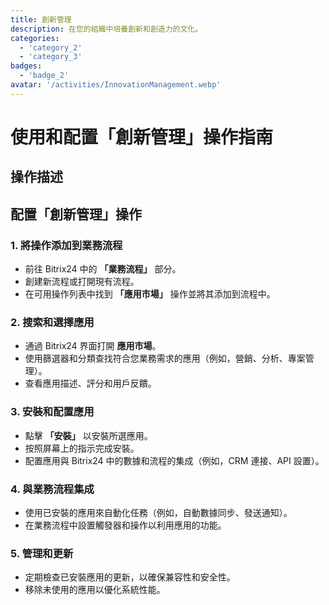```yaml
---
title: 創新管理
description: 在您的組織中培養創新和創造力的文化。
categories: 
  - 'category_2'
  - 'category_3'
badges:
  - 'badge_2'
avatar: '/activities/InnovationManagement.webp'
---
```

# 使用和配置「創新管理」操作指南

## 操作描述

## **配置「創新管理」操作**

### 1. 將操作添加到業務流程
- 前往 Bitrix24 中的 **「業務流程」** 部分。
- 創建新流程或打開現有流程。
- 在可用操作列表中找到 **「應用市場」** 操作並將其添加到流程中。

### 2. 搜索和選擇應用
- 通過 Bitrix24 界面打開 **應用市場**。
- 使用篩選器和分類查找符合您業務需求的應用（例如，營銷、分析、專案管理）。
- 查看應用描述、評分和用戶反饋。

### 3. 安裝和配置應用
- 點擊 **「安裝」** 以安裝所選應用。
- 按照屏幕上的指示完成安裝。
- 配置應用與 Bitrix24 中的數據和流程的集成（例如，CRM 連接、API 設置）。

### 4. 與業務流程集成
- 使用已安裝的應用來自動化任務（例如，自動數據同步、發送通知）。
- 在業務流程中設置觸發器和操作以利用應用的功能。

### 5. 管理和更新
- 定期檢查已安裝應用的更新，以確保兼容性和安全性。
- 移除未使用的應用以優化系統性能。